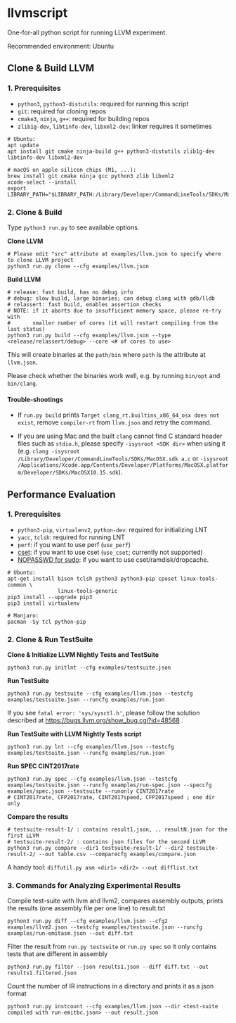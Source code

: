 # llvmscript

One-for-all python script for running LLVM experiment.

Recommended environment: Ubuntu

## Clone & Build LLVM

### 1. Prerequisites

- `python3`, `python3-distutils`: required for running this script
- `git`: required for cloning repos
- `cmake3`, `ninja`, `g++`: required for building repos
- `zlib1g-dev`, `libtinfo-dev`, `libxml2-dev`: linker requires it sometimes

```
# Ubuntu:
apt update
apt install git cmake ninja-build g++ python3-distutils zlib1g-dev libtinfo-dev libxml2-dev

# macOS on apple silicon chips (M1, ...):
brew install git cmake ninja gcc python3 zlib libxml2
xcode-select --install
export LIBRARY_PATH="$LIBRARY_PATH:/Library/Developer/CommandLineTools/SDKs/MacOSX.sdk/usr/lib"
```

### 2. Clone & Build

Type `python3 run.py` to see available options.

**Clone LLVM**
```
# Please edit "src" attribute at examples/llvm.json to specify where to clone LLVM project
python3 run.py clone --cfg examples/llvm.json
```

**Build LLVM**
```
# release: fast build, has no debug info
# debug: slow build, large binaries; can debug clang with gdb/lldb
# relassert: fast build, enables assertion checks
# NOTE: if it aborts due to insufficient memory space, please re-try with
#       smaller number of cores (it will restart compiling from the last status)
python3 run.py build --cfg examples/llvm.json --type <release/relassert/debug> --core <# of cores to use>
```

This will create binaries at the `path/bin` where `path` is the attribute at `llvm.json`.

Please check whether the binaries work well, e.g. by running `bin/opt` and `bin/clang`.

#### Trouble-shootings

- If `run.py build` prints `Target clang_rt.builtins_x86_64_osx does not exist`, remove `compiler-rt` from `llvm.json` and retry the command.

- If you are using Mac and the built `clang` cannot find C standard header files such as `stdio.h`, please specify `-isysroot <SDK dir>` when using it (e.g. `clang -isysroot  /Library/Developer/CommandLineTools/SDKs/MacOSX.sdk a.c` or `-isysroot /Applications/Xcode.app/Contents/Developer/Platforms/MacOSX.platform/Developer/SDKs/MacOSX10.15.sdk`).


## Performance Evaluation

### 1. Prerequisites

- `python3-pip`, `virtualenv2`, `python-dev`: required for initializing LNT
- `yacc`, `tclsh`: required for running LNT
- `perf`: if you want to use perf (`use_perf`)
- [cset](https://stackoverflow.com/questions/11111852/how-to-shield-a-cpu-from-the-linux-scheduler-prevent-it-scheduling-threads-onto): if you want to use cset (`use_cset`; currently not supported)
- [NOPASSWD for sudo](https://askubuntu.com/questions/147241/execute-sudo-without-password): if you want to use cset/ramdisk/dropcache.

```
# Ubuntu:
apt-get install bison tclsh python3 python3-pip cpuset linux-tools-common \
                linux-tools-generic
pip3 install --upgrade pip3
pip3 install virtualenv

# Manjaro:
pacman -Sy tcl python-pip
```

### 2. Clone & Run TestSuite

**Clone & Initialize LLVM Nightly Tests and TestSuite**
```
python3 run.py initlnt --cfg examples/testsuite.json
```

**Run TestSuite**
```
python3 run.py testsuite --cfg examples/llvm.json --testcfg examples/testsuite.json --runcfg examples/run.json
```

If you see `fatal error: 'sys/sysctl.h'`, please follow the solution described at https://bugs.llvm.org/show_bug.cgi?id=48568 .

**Run TestSuite with LLVM Nightly Tests script**
```
python3 run.py lnt --cfg examples/llvm.json --testcfg examples/testsuite.json --runcfg examples/run.json
```

**Run SPEC CINT2017rate**
```
python3 run.py spec --cfg examples/llvm.json --testcfg examples/testsuite.json --runcfg examples/run-spec.json --speccfg examples/spec.json --testsuite --runonly CINT2017rate
# CINT2017rate, CFP2017rate, CINT2017speed, CFP2017speed ; one dir only
```

**Compare the results**
```
# testsuite-result-1/ : contains result1.json, .. resultN.json for the first LLVM
# testsuite-result-2/ : contains json files for the second LLVM
python3 run.py compare --dir1 testsuite-result-1/ --dir2 testsuite-result-2/ --out table.csv --comparecfg examples/compare.json
```

A handy tool: `diffutil.py asm <dir1> <dir2> --out difflist.txt`

### 3. Commands for Analyzing Experimental Results

Compile test-suite with llvm and llvm2, compares assembly outputs, prints the results (one assembly file per one line) to result.txt
```
python3 run.py diff --cfg examples/llvm.json --cfg2 examples/llvm2.json --testcfg examples/testsuite.json --runcfg examples/run-emitasm.json --out diff.txt
```

Filter the result from `run.py testsuite` or `run.py spec` so it only contains tests that are different in assembly
```
python3 run.py filter --json results1.json --diff diff.txt --out results1.filtered.json
```

Count the number of IR instructions in a directory and prints it as a json format
```
python3 run.py instcount --cfg examples/llvm.json --dir <test-suite compiled with run-emitbc.json> --out result.json
```
